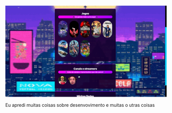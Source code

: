 ![preview](./assets/preview.png)

Eu apredi muitas coisas sobre desenvovimento e muitas o
utras coisas 
